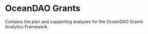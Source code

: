 # OceanDAO Grants

Contains the plan and supporting analyses for the OceanDAO Grants Analytics Framework.
